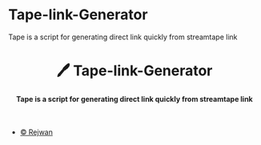 # Tape-link-Generator
Tape is a script for generating direct link quickly from streamtape link
<h1 align='center'>🖊️ Tape-link-Generator </h1>


<h4 align='center'>Tape is a script for generating direct link quickly from streamtape link </h4><br>


- [© Rejwan](https://github.com/iamrejwan)

